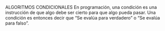 ALGORITMOS CONDICIONALES
En programación, una condición es una instrucción de que algo debe ser cierto para que algo pueda pasar. Una condición es entonces decir que 
“Se evalúa para verdadero” o “Se evalúa para falso”.
